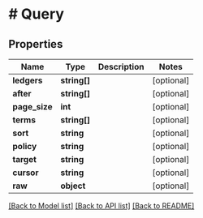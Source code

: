 # # Query

## Properties

Name | Type | Description | Notes
------------ | ------------- | ------------- | -------------
**ledgers** | **string[]** |  | [optional]
**after** | **string[]** |  | [optional]
**page_size** | **int** |  | [optional]
**terms** | **string[]** |  | [optional]
**sort** | **string** |  | [optional]
**policy** | **string** |  | [optional]
**target** | **string** |  | [optional]
**cursor** | **string** |  | [optional]
**raw** | **object** |  | [optional]

[[Back to Model list]](../../README.md#models) [[Back to API list]](../../README.md#endpoints) [[Back to README]](../../README.md)
